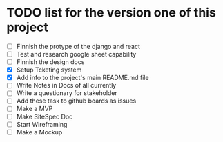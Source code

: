# TODO list for the version one of this project

- [ ] Finnish the protype of the django and react
- [ ] Test and research google sheet capability 
- [ ] Finnish the design docs
- [X] Setup Tcketing system
- [X] Add info to the project's main README.md file
- [ ] Write Notes in Docs of all currently
- [ ] Write a questionary for stakeholder
- [ ] Add these task to github boards as issues
- [ ] Make a MVP
- [ ] Make SiteSpec Doc
- [ ] Start Wireframing
- [ ] Make a Mockup